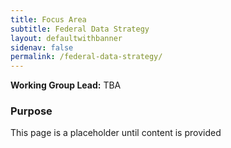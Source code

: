 ```yaml
---
title: Focus Area
subtitle: Federal Data Strategy
layout: defaultwithbanner
sidenav: false
permalink: /federal-data-strategy/
---
```

**Working Group Lead:** TBA
<br>

### Purpose
This page is a placeholder until content is provided

